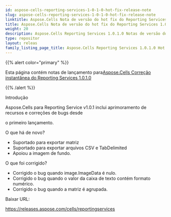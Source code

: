```yaml
---
id: aspose-cells-reporting-services-1-0-1-0-hot-fix-release-note
slug: aspose-cells-reporting-services-1-0-1-0-hot-fix-release-note
linktitle: Aspose.Cells Nota de versão do hot fix do Reporting Services 1.0.1.0
title: Aspose.Cells Nota de versão do hot fix do Reporting Services 1.0.1.0
weight: 20
description: Aspose.Cells Reporting Services 1.0.1.0 Notas de versão do hot fix – as atualizações e correções mais recentes
type: repositor
layout: releas
family_listing_page_title: Aspose.Cells Reporting Services 1.0.1.0 Hot Fix Release Note
---
```

{{% alert color="primary" %}} 

 Esta página contém notas de lançamento para[Aspose.Cells Correção instantânea do Reporting Services 1.0.1.0](https://releases.aspose.com/cells/reportingservices/new-releases/aspose.cells-reporting-services-1.0.1.0-hot-fix/)

{{% /alert %}} 

 Introdução

 Aspose.Cells para Reporting Service v1.0.1 inclui aprimoramento de recursos e correções de bugs desde

 o primeiro lançamento.

 O que há de novo?

- Suportado para exportar matriz
- Suportado para exportar arquivos CSV e TabDelimited
- Apoiou a imagem de fundo.

 O que foi corrigido?

- Corrigido o bug quando image.ImageData é nulo.
- Corrigido o bug quando o valor da caixa de texto contém formato numérico.
- Corrigido o bug quando a matriz é agrupada.

 Baixar URL:

<https://releases.aspose.com/cells/reportingservices>
